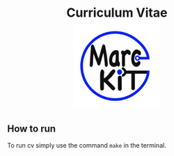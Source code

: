  <h1 align="center">
  Curriculum Vitae
  <br/>
  <a href="https://github.com/marcandrelabellen2/cv-marckit" title="CV marckit">
    <img alt="profile logo"
         src="https://github.com/marcandrelabelle2/cv-marckit/blob/master/src/images/profilepicture.png"
         width="200px"
         height="200px"
     />
  </a>
</h1>

## How to run

To run cv simply use the command `make` in the terminal.
